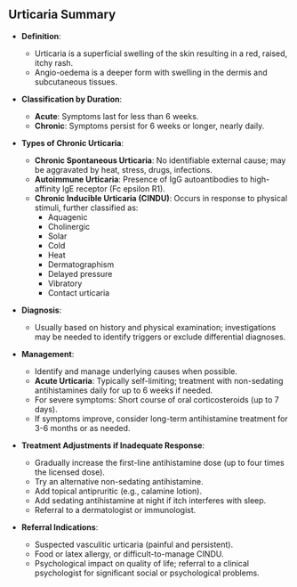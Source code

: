 ## Urticaria Summary

- **Definition**: 
  - Urticaria is a superficial swelling of the skin resulting in a red, raised, itchy rash.
  - Angio-oedema is a deeper form with swelling in the dermis and subcutaneous tissues.

- **Classification by Duration**:
  - **Acute**: Symptoms last for less than 6 weeks.
  - **Chronic**: Symptoms persist for 6 weeks or longer, nearly daily.

- **Types of Chronic Urticaria**:
  - **Chronic Spontaneous Urticaria**: No identifiable external cause; may be aggravated by heat, stress, drugs, infections.
  - **Autoimmune Urticaria**: Presence of IgG autoantibodies to high-affinity IgE receptor (Fc epsilon R1).
  - **Chronic Inducible Urticaria (CINDU)**: Occurs in response to physical stimuli, further classified as:
    - Aquagenic
    - Cholinergic
    - Solar
    - Cold
    - Heat
    - Dermatographism
    - Delayed pressure
    - Vibratory
    - Contact urticaria

- **Diagnosis**:
  - Usually based on history and physical examination; investigations may be needed to identify triggers or exclude differential diagnoses.

- **Management**:
  - Identify and manage underlying causes when possible.
  - **Acute Urticaria**: Typically self-limiting; treatment with non-sedating antihistamines daily for up to 6 weeks if needed.
  - For severe symptoms: Short course of oral corticosteroids (up to 7 days).
  - If symptoms improve, consider long-term antihistamine treatment for 3-6 months or as needed.

- **Treatment Adjustments if Inadequate Response**:
  - Gradually increase the first-line antihistamine dose (up to four times the licensed dose).
  - Try an alternative non-sedating antihistamine.
  - Add topical antipruritic (e.g., calamine lotion).
  - Add sedating antihistamine at night if itch interferes with sleep.
  - Referral to a dermatologist or immunologist.

- **Referral Indications**:
  - Suspected vasculitic urticaria (painful and persistent).
  - Food or latex allergy, or difficult-to-manage CINDU.
  - Psychological impact on quality of life; referral to a clinical psychologist for significant social or psychological problems.